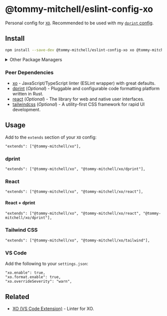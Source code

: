 # @tommy-mitchell/eslint-config-xo

Personal config for [`XO`](https://github.com/xojs/xo). Recommended to be used with my [`dprint` config](https://github.com/tommy-mitchell/dprint-config).

## Install

```sh
npm install --save-dev @tommy-mitchell/eslint-config-xo xo @tommy-mitchell/dprint-config dprint
```

<details>
<summary>Other Package Managers</summary>
<p>

```sh
yarn add --dev @tommy-mitchell/eslint-config-xo xo @tommy-mitchell/dprint-config dprint
```

</p>
</details>

### Peer Dependencies

- [xo](https://github.com/xojs/xo) - JavaScript/TypeScript linter (ESLint wrapper) with great defaults.
- [dprint](https://github.com/dprint/dprint) (*Optional*) - Pluggable and configurable code formatting platform written in Rust.
- [react](https://react.dev) (*Optional*) - The library for web and native user interfaces.
- [tailwindcss](https://tailwindcss.com) (*Optional*) - A utility-first CSS framework for rapid UI development.

## Usage

Add to the `extends` section of your `XO` config:

```jsonc
"extends": ["@tommy-mitchell/xo"],
```

### dprint

```jsonc
"extends": ["@tommy-mitchell/xo", "@tommy-mitchell/xo/dprint"],
```

### React

```jsonc
"extends": ["@tommy-mitchell/xo", "@tommy-mitchell/xo/react"],
```

#### React + dprint

```jsonc
"extends": ["@tommy-mitchell/xo", "@tommy-mitchell/xo/react", "@tommy-mitchell/xo/dprint"],
```

### Tailwind CSS

```jsonc
"extends": ["@tommy-mitchell/xo", "@tommy-mitchell/xo/tailwind"],
```

### VS Code

Add the following to your `settings.json`:

```jsonc
"xo.enable": true,
"xo.format.enable": true,
"xo.overrideSeverity": "warn",
```

## Related

- [XO (VS Code Extension)](https://marketplace.visualstudio.com/items?itemName=samverschueren.linter-xo) - Linter for XO.
